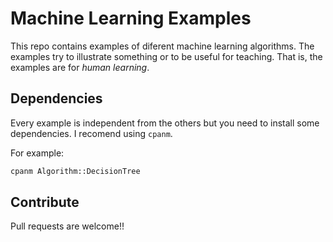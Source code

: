 # Machine Learning Examples

This repo contains examples of diferent machine learning algorithms. 
The examples try to illustrate something or to be useful for teaching.
That is, the examples are for *human learning*.

## Dependencies

Every example is independent from the others but you need to install
some dependencies. I recomend using `cpanm`.

For example:
```bash
cpanm Algorithm::DecisionTree
```

## Contribute

Pull requests are welcome!!

